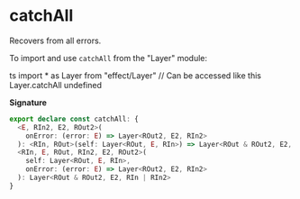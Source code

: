 # catchAll

Recovers from all errors.

To import and use `catchAll` from the "Layer" module:

ts
import \* as Layer from "effect/Layer"
// Can be accessed like this
Layer.catchAll
undefined

**Signature**

```ts
export declare const catchAll: {
  <E, RIn2, E2, ROut2>(
    onError: (error: E) => Layer<ROut2, E2, RIn2>
  ): <RIn, ROut>(self: Layer<ROut, E, RIn>) => Layer<ROut & ROut2, E2, RIn2 | RIn>
  <RIn, E, ROut, RIn2, E2, ROut2>(
    self: Layer<ROut, E, RIn>,
    onError: (error: E) => Layer<ROut2, E2, RIn2>
  ): Layer<ROut & ROut2, E2, RIn | RIn2>
}
```
